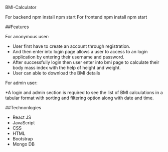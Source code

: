 BMI-Calculator

For backend npm install npm start
For frontend npm install npm start

##Features

For anonymous user:

 * User first have to create an account through registration. 
 * And then enter into login page allows a user to access to an login application by entering their username and password. 
 * After successfully login then user enter into bmi page to calculate their body mass index with the help of height and weight.
 * User can able to download the BMI details
 
For admin user:
   
   *A login and admin section is required to see the list of BMI calculations in a tabular format with sorting and filtering option along with date and time.      


##Technonlogies

*	React JS
*	JavaScript
*	CSS
*	HTML
*	Bootstrap
*	Mongo DB     
